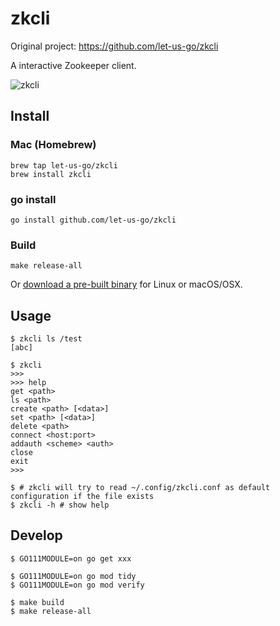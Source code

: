 # zkcli

Original project: https://github.com/let-us-go/zkcli

A interactive Zookeeper client.

![zkcli](./zkcli.gif)


## Install

### Mac (Homebrew)

```
brew tap let-us-go/zkcli
brew install zkcli
```

### go install

```
go install github.com/let-us-go/zkcli
```

### Build

```
make release-all
```

Or [download a pre-built binary](https://github.com/let-us-go/zkcli/releases) for Linux or macOS/OSX.


## Usage

```shell
$ zkcli ls /test
[abc]
```

```shell
$ zkcli
>>> 
>>> help
get <path>
ls <path>
create <path> [<data>]
set <path> [<data>]
delete <path>
connect <host:port>
addauth <scheme> <auth>
close
exit
>>>
```

```shell
$ # zkcli will try to read ~/.config/zkcli.conf as default configuration if the file exists
$ zkcli -h # show help
```


## Develop

```
$ GO111MODULE=on go get xxx

$ GO111MODULE=on go mod tidy
$ GO111MODULE=on go mod verify

$ make build
$ make release-all
```
